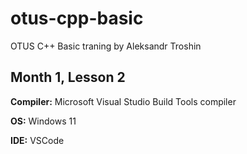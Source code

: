 # otus-cpp-basic
OTUS C++ Basic traning by Aleksandr Troshin

## Month 1, Lesson 2

**Compiler:** Microsoft Visual Studio Build Tools compiler

**OS:**       Windows 11

**IDE:**      VSCode